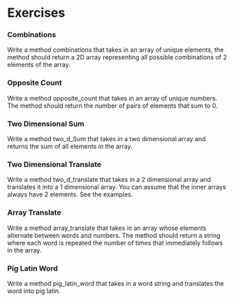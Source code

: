 # Exercises

### Combinations

Write a method combinations that takes in an array of unique elements, the method should return a 2D array representing all possible combinations of 2 elements of the array.

### Opposite Count

Write a method opposite_count that takes in an array of unique numbers. The method should return the number of pairs of elements that sum to 0.

### Two Dimensional Sum

Write a method two_d_Sum that takes in a two dimensional array and returns the sum of all elements in the array.

### Two Dimensional Translate

Write a method two_d_translate that takes in a 2 dimensional array and translates it into a 1 dimensional array. You can assume that the inner arrays always have 2 elements. See the examples.

### Array Translate

Write a method array_translate that takes in an array whose elements alternate between words and numbers. The method should return a string where each word is repeated the number of times that immediately follows in the array.

### Pig Latin Word

Write a method pig_latin_word that takes in a word string and translates the word into pig latin.
